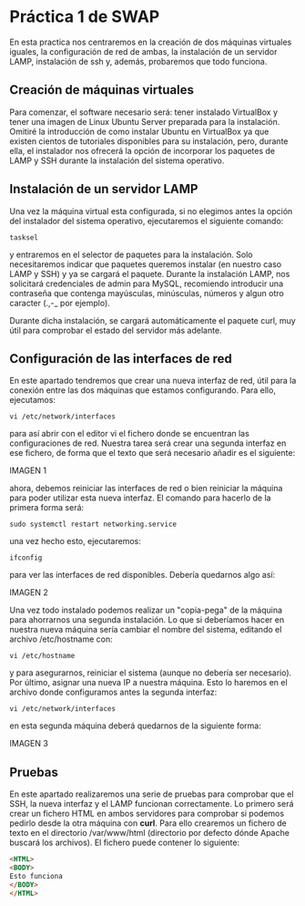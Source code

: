 # Práctica 1 de SWAP

En esta practica nos centraremos en la creación de dos máquinas virtuales iguales, la configuración de red de ambas, la instalación de un servidor LAMP, instalación de ssh y, además, probaremos que todo funciona.

## Creación de máquinas virtuales

Para comenzar, el software necesario será: tener instalado VirtualBox y tener una imagen de Linux Ubuntu Server preparada para la instalación. Omitiré la introducción de como instalar Ubuntu en VirtualBox ya que existen cientos de tutoriales disponibles para su instalación, pero, durante ella, el instalador nos ofrecerá la opción de incorporar los paquetes de LAMP y SSH durante la instalación del sistema operativo.

## Instalación de un servidor LAMP 
Una vez la máquina virtual esta configurada, si no elegimos antes la opción del instalador del sistema operativo, ejecutaremos el siguiente comando:
```
tasksel
```

y entraremos en el selector de paquetes para la instalación. Solo necesitaremos indicar que paquetes queremos instalar (en nuestro caso LAMP y SSH) y ya se cargará el paquete. Durante la instalación LAMP, nos solicitará credenciales de admin para MySQL, recomiendo introducir una contraseña que contenga mayúsculas, minúsculas, números y algun otro caracter (.,-_ por ejemplo).

Durante dicha instalación, se cargará automáticamente el paquete curl, muy útil para comprobar el estado del servidor más adelante.

## Configuración de las interfaces de red
En este apartado tendremos que crear una nueva interfaz de red, útil para la conexión entre las dos máquinas que estamos configurando. Para ello, ejecutamos:
```
vi /etc/network/interfaces
```
para así abrir con el editor vi el fichero donde se encuentran las configuraciones de red. Nuestra tarea será crear una segunda interfaz en ese fichero, de forma que el texto que será necesario añadir es el siguiente: 

IMAGEN 1

ahora, debemos reiniciar las interfaces de red o bien reiniciar la máquina para poder utilizar esta nueva interfaz. El comando para hacerlo de la primera forma será:
```
sudo systemctl restart networking.service
```
una vez hecho esto, ejecutaremos:
```
ifconfig
```
para ver las interfaces de red disponibles. Debería quedarnos algo así:

IMAGEN 2

Una vez todo instalado podemos realizar un "copia-pega" de la máquina para ahorrarnos una segunda instalación. Lo que si deberíamos hacer en nuestra nueva máquina sería cambiar el nombre del sistema, editando el archivo /etc/hostname con:
```
vi /etc/hostname
```
y para asegurarnos, reiniciar el sistema (aunque no debería ser necesario). Por último, asignar una nueva IP a nuestra máquina. Esto lo haremos en el archivo donde configuramos antes la segunda interfaz:
```
vi /etc/network/interfaces
```
en esta segunda máquina deberá quedarnos de la siguiente forma:

IMAGEN 3

## Pruebas 
En este apartado realizaremos una serie de pruebas para comprobar que el SSH, la nueva interfaz y el LAMP funcionan correctamente. Lo primero será crear un fichero HTML en ambos servidores para comprobar si podemos pedirlo desde la otra máquina con **curl**. Para ello crearemos un fichero de texto en el directorio /var/www/html (directorio por defecto dónde Apache buscará los archivos). El fichero puede contener lo siguiente:
```html
<HTML>
<BODY>
Esto funciona
</BODY>
</HTML>
```
